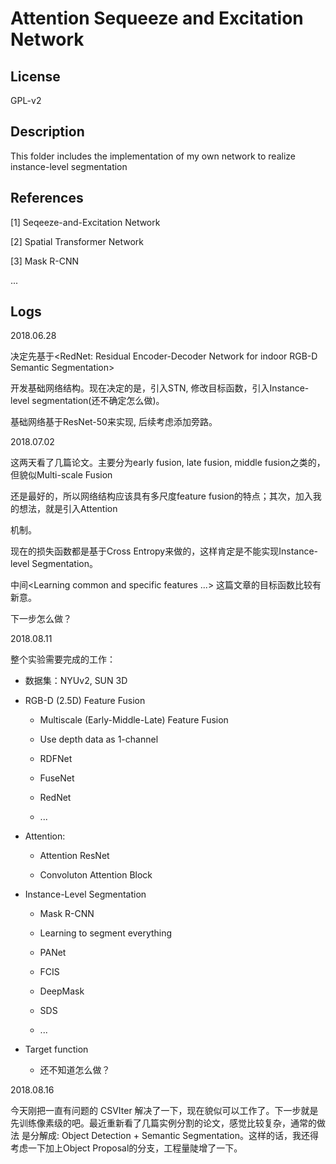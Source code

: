 # Attention Sequeeze and Excitation Network


## License

GPL-v2

## Description

This folder includes the implementation of my own network to realize instance-level segmentation

## References

[1] Seqeeze-and-Excitation Network

[2] Spatial Transformer Network

[3] Mask R-CNN

...

## Logs

2018.06.28

决定先基于<RedNet: Residual Encoder-Decoder Network for indoor RGB-D Semantic Segmentation>

开发基础网络结构。现在决定的是，引入STN, 修改目标函数，引入Instance-level segmentation(还不确定怎么做)。

基础网络基于ResNet-50来实现, 后续考虑添加旁路。

2018.07.02

这两天看了几篇论文。主要分为early fusion, late fusion, middle fusion之类的，但貌似Multi-scale Fusion

还是最好的，所以网络结构应该具有多尺度feature fusion的特点；其次，加入我的想法，就是引入Attention

机制。

现在的损失函数都是基于Cross Entropy来做的，这样肯定是不能实现Instance-level Segmentation。

中间<Learning common and specific features ...> 这篇文章的目标函数比较有新意。

下一步怎么做？

2018.08.11

整个实验需要完成的工作：

* 数据集：NYUv2, SUN 3D

* RGB-D (2.5D) Feature Fusion

  * Multiscale (Early-Middle-Late) Feature Fusion

  * Use depth data as 1-channel

  * RDFNet

  * FuseNet

  * RedNet

  * ...

* Attention:

  * Attention ResNet

  * Convoluton Attention Block

* Instance-Level Segmentation

  * Mask R-CNN

  * Learning to segment everything

  * PANet

  * FCIS

  * DeepMask

  * SDS

  * ...

* Target function

  * 还不知道怎么做？


2018.08.16

今天刚把一直有问题的 CSVIter 解决了一下，现在貌似可以工作了。下一步就是先训练像素级的吧。最近重新看了几篇实例分割的论文，感觉比较复杂，通常的做法
是分解成: Object Detection + Semantic Segmentation。这样的话，我还得考虑一下加上Object Proposal的分支，工程量陡增了一下。

